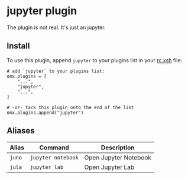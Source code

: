 # jupyter plugin

The plugin is not real. It's just an jupyter.

## Install

To use this plugin, append `jupyter` to your plugins list in your [rc.xsh] file:

```shell
# add `jupyter` to your plugins list:
omx.plugins = [
    "...",
    "jupyter",
    "...",
]

# -or- tack this plugin onto the end of the list
omx.plugins.append("jupyter")
```

## Aliases

| Alias  | Command            | Description           |
|--------|--------------------|-----------------------|
| `juno` | `jupyter notebook` | Open Jupyter Notebook |
| `jula` | `jupyter lab`      | Open Jupyter Lab      |


[rc.xsh]: https://xon.sh/xonshrc.html
